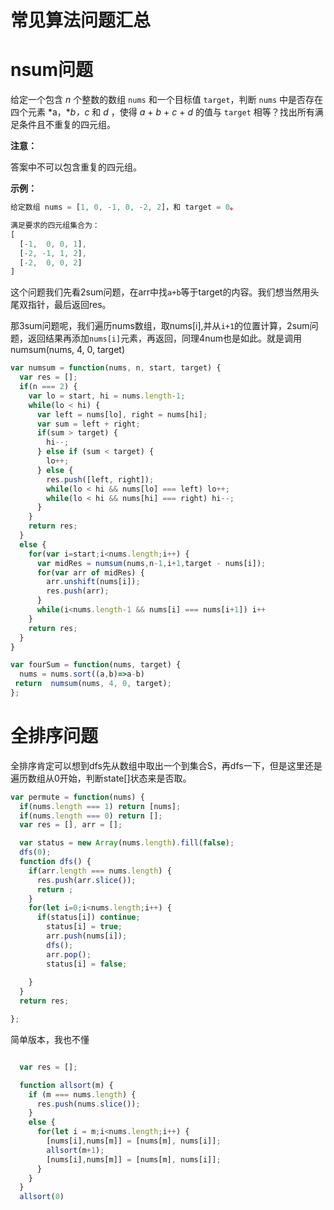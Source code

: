 #   常见算法问题汇总



#  **nsum问题**

给定一个包含 *n* 个整数的数组 `nums` 和一个目标值 `target`，判断 `nums` 中是否存在四个元素 *a，**b，c* 和 *d* ，使得 *a* + *b* + *c* + *d* 的值与 `target` 相等？找出所有满足条件且不重复的四元组。

**注意：**

答案中不可以包含重复的四元组。

**示例：**

```js
给定数组 nums = [1, 0, -1, 0, -2, 2]，和 target = 0。

满足要求的四元组集合为：
[
  [-1,  0, 0, 1],
  [-2, -1, 1, 2],
  [-2,  0, 0, 2]
]
```



这个问题我们先看2sum问题，在arr中找`a+b`等于target的内容。我们想当然用头尾双指针，最后返回res。       

那3sum问题呢，我们遍历nums数组，取nums[i],并从`i+1`的位置计算，2sum问题，返回结果再添加`nums[i]`元素，再返回，同理4num也是如此。就是调用numsum(nums, 4, 0, target)



```js
var numsum = function(nums, n, start, target) {
  var res = [];
  if(n === 2) {
    var lo = start, hi = nums.length-1;
    while(lo < hi) {
      var left = nums[lo], right = nums[hi];
      var sum = left + right;
      if(sum > target) {
        hi--;
      } else if (sum < target) {
        lo++;
      } else {
        res.push([left, right]);
        while(lo < hi && nums[lo] === left) lo++;
        while(lo < hi && nums[hi] === right) hi--;
      }
    }
    return res;
  }
  else {
    for(var i=start;i<nums.length;i++) {
      var midRes = numsum(nums,n-1,i+1,target - nums[i]);
      for(var arr of midRes) {
        arr.unshift(nums[i]);
        res.push(arr);
      } 
      while(i<nums.length-1 && nums[i] === nums[i+1]) i++
    }
    return res;
  }
}

var fourSum = function(nums, target) {
  nums = nums.sort((a,b)=>a-b)
 return  numsum(nums, 4, 0, target);
};
```



#  全排序问题

全排序肯定可以想到dfs先从数组中取出一个到集合S，再dfs一下，但是这里还是遍历数组从0开始，判断state[]状态来是否取。

```js
var permute = function(nums) {
  if(nums.length === 1) return [nums];
  if(nums.length === 0) return [];
  var res = [], arr = [];

  var status = new Array(nums.length).fill(false);
  dfs(0);
  function dfs() {
    if(arr.length === nums.length) {
      res.push(arr.slice());
      return ;
    }
    for(let i=0;i<nums.length;i++) {
      if(status[i]) continue;
        status[i] = true;
        arr.push(nums[i]);
        dfs();
        arr.pop();
        status[i] = false;
      
    }
  }
  return res;

};
```



简单版本，我也不懂

```js

  var res = [];

  function allsort(m) {
    if (m === nums.length) {
      res.push(nums.slice());
    }
    else {
      for(let i = m;i<nums.length;i++) {
        [nums[i],nums[m]] = [nums[m], nums[i]];
        allsort(m+1);
        [nums[i],nums[m]] = [nums[m], nums[i]];
      }
    }
  }
  allsort(0)
```

